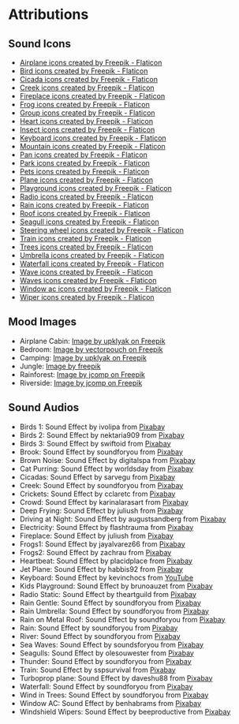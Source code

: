# Attributions

## Sound Icons

- <a href="https://www.flaticon.com/free-icons/airplane" title="airplane icons">Airplane icons created by Freepik - Flaticon</a>
- <a href="https://www.flaticon.com/free-icons/bird" title="bird icons">Bird icons created by Freepik - Flaticon</a>
- <a href="https://www.flaticon.com/free-icons/cicada" title="cicada icons">Cicada icons created by Freepik - Flaticon</a>
- <a href="https://www.flaticon.com/free-icons/creek" title="creek icons">Creek icons created by Freepik - Flaticon</a>
- <a href="https://www.flaticon.com/free-icons/fireplace" title="fireplace icons">Fireplace icons created by Freepik - Flaticon</a>
- <a href="https://www.flaticon.com/free-icons/frog" title="frog icons">Frog icons created by Freepik - Flaticon</a>
- <a href="https://www.flaticon.com/free-icons/group" title="group icons">Group icons created by Freepik - Flaticon</a>
- <a href="https://www.flaticon.com/free-icons/heart" title="heart icons">Heart icons created by Freepik - Flaticon</a>
- <a href="https://www.flaticon.com/free-icons/insect" title="insect icons">Insect icons created by Freepik - Flaticon</a>
- <a href="https://www.flaticon.com/free-icons/keyboard" title="keyboard icons">Keyboard icons created by Freepik - Flaticon</a>
- <a href="https://www.flaticon.com/free-icons/mountain" title="mountain icons">Mountain icons created by Freepik - Flaticon</a>
- <a href="https://www.flaticon.com/free-icons/pan" title="pan icons">Pan icons created by Freepik - Flaticon</a>
- <a href="https://www.flaticon.com/free-icons/park" title="park icons">Park icons created by Freepik - Flaticon</a>
- <a href="https://www.flaticon.com/free-icons/pets" title="pets icons">Pets icons created by Freepik - Flaticon</a>
- <a href="https://www.flaticon.com/free-icons/plane" title="plane icons">Plane icons created by Freepik - Flaticon</a>
- <a href="https://www.flaticon.com/free-icons/playground" title="playground icons">Playground icons created by Freepik - Flaticon</a>
- <a href="https://www.flaticon.com/free-icons/radio" title="radio icons">Radio icons created by Freepik - Flaticon</a>
- <a href="https://www.flaticon.com/free-icons/rain" title="rain icons">Rain icons created by Freepik - Flaticon</a>
- <a href="https://www.flaticon.com/free-icons/roof" title="roof icons">Roof icons created by Freepik - Flaticon</a>
- <a href="https://www.flaticon.com/free-icons/seagull" title="seagull icons">Seagull icons created by Freepik - Flaticon</a>
- <a href="https://www.flaticon.com/free-icons/steering-wheel" title="steering wheel icons">Steering wheel icons created by Freepik - Flaticon</a>
- <a href="https://www.flaticon.com/free-icons/train" title="train icons">Train icons created by Freepik - Flaticon</a>
- <a href="https://www.flaticon.com/free-icons/trees" title="trees icons">Trees icons created by Freepik - Flaticon</a>
- <a href="https://www.flaticon.com/free-icons/umbrella" title="umbrella icons">Umbrella icons created by Freepik - Flaticon</a>
- <a href="https://www.flaticon.com/free-icons/waterfall" title="waterfall icons">Waterfall icons created by Freepik - Flaticon</a>
- <a href="https://www.flaticon.com/free-icons/wave" title="wave icons">Wave icons created by Freepik - Flaticon</a>
- <a href="https://www.flaticon.com/free-icons/waves" title="waves icons">Waves icons created by Freepik - Flaticon</a>
- <a href="https://www.flaticon.com/free-icons/window-ac" title="window ac icons">Window ac icons created by Freepik - Flaticon</a>
- <a href="https://www.flaticon.com/free-icons/wiper" title="wiper icons">Wiper icons created by Freepik - Flaticon</a>

## Mood Images

- Airplane Cabin: <a href="https://www.freepik.com/free-vector/airplane-cabin-with-seats-screens-inside-view_7743137.htm#fromView=author&page=1&position=13&uuid=ea83038e-9b83-4d4e-b457-a669e462c3f3">Image by upklyak on Freepik</a>
- Bedroom: <a href="https://www.freepik.com/free-vector/cute-young-woman-sleeping-bedroom-night-cartoon-interior_2238331.htm#fromView=image_search&page=1&position=0&uuid=e8a35f78-bfb8-4649-8788-dffd892ba357">Image by vectorpouch on Freepik</a>
- Camping: <a href="https://www.freepik.com/free-vector/summer-camp-with-bonfire-tent-night_13009463.htm#fromView=image_search&page=1&position=9&uuid=58b05819-ff0f-4c20-8790-f7dea34003e6">Image by upklyak on Freepik</a>
- Jungle: <a href="https://www.freepik.com/free-vector/detailed-jungle-background_13817745.htm#fromView=keyword&page=1&position=2&uuid=cd545e8e-3600-4817-b8ce-4f71d9e56969">Image by freepik</a>
- Rainforest: <a href="https://www.freepik.com/free-vector/misty-landscape-with-fog-pine-forest-mountain-slopes-illustration-nature-scene_12953515.htm#fromView=image_search&page=1&position=0&uuid=fb3806c6-5f4d-42c5-bc29-1e6616536ef7">Image by jcomp on Freepik</a>
- Riverside: <a href="https://www.freepik.com/free-vector/nature-scene-with-river-hills-forest-mountain-landscape-flat-cartoon-style-illustration_12953559.htm#fromView=keyword&page=1&position=2&uuid=9b6f8349-77ad-4960-852b-14210d7fddfc">Image by jcomp on Freepik</a>

## Sound Audios

- Birds 1: Sound Effect by ivolipa from <a href="https://pixabay.com/">Pixabay</a>
- Birds 2: Sound Effect by nektaria909 from <a href="https://pixabay.com/">Pixabay</a>
- Birds 3: Sound Effect by swiftoid from <a href="https://pixabay.com/">Pixabay</a>
- Brook: Sound Effect by soundforyou from <a href="https://pixabay.com/">Pixabay</a>
- Brown Noise: Sound Effect by digitalspa from <a href="https://pixabay.com/">Pixabay</a>
- Cat Purring: Sound Effect by worldsday from <a href="https://pixabay.com/">Pixabay</a>
- Cicadas: Sound Effect by sarvegu from <a href="https://pixabay.com/">Pixabay</a>
- Creek: Sound Effect by soundforyou from <a href="https://pixabay.com/">Pixabay</a>
- Crickets: Sound Effect by cclaretc from <a href="https://pixabay.com/">Pixabay</a>
- Crowd: Sound Effect by karinalarasart from <a href="https://pixabay.com/">Pixabay</a>
- Deep Frying: Sound Effect by juliush from <a href="https://pixabay.com/">Pixabay</a>
- Driving at Night: Sound Effect by augustsandberg from <a href="https://pixabay.com/">Pixabay</a>
- Electricity: Sound Effect by flashtrauma from <a href="https://pixabay.com/">Pixabay</a>
- Fireplace: Sound Effect by juliush from <a href="https://pixabay.com/">Pixabay</a>
- Frogs1: Sound Effect by jayalvarez66 from <a href="https://pixabay.com/">Pixabay</a>
- Frogs2: Sound Effect by zachrau from <a href="https://pixabay.com/">Pixabay</a>
- Heartbeat: Sound Effect by placidplace from <a href="https://pixabay.com/">Pixabay</a>
- Jet Plane: Sound Effect by habbis92 from <a href="https://pixabay.com/">Pixabay</a>
- Keyboard: Sound Effect by kevinchocs from <a href="https://www.youtube.com/@kevinchocs/">YouTube</a>
- Kids Playground: Sound Effect by brunoauzet from <a href="https://pixabay.com/">Pixabay</a>
- Radio Static: Sound Effect by theartguild from <a href="https://pixabay.com/">Pixabay</a>
- Rain Gentle: Sound Effect by soundforyou from <a href="https://pixabay.com/">Pixabay</a>
- Rain Umbrella: Sound Effect by soundforyou from <a href="https://pixabay.com/">Pixabay</a>
- Rain on Metal Roof: Sound Effect by soundforyou from <a href="https://pixabay.com/">Pixabay</a>
- Rain: Sound Effect by soundforyou from <a href="https://pixabay.com/">Pixabay</a>
- River: Sound Effect by soundforyou from <a href="https://pixabay.com/">Pixabay</a>
- Sea Waves: Sound Effect by soundsforyou from <a href="https://pixabay.com/">Pixabay</a>
- Seagulls: Sound Effect by olesouwester from <a href="https://pixabay.com/">Pixabay</a>
- Thunder: Sound Effect by soundforyou from <a href="https://pixabay.com/">Pixabay</a>
- Train: Sound Effect by sspsurvival from <a href="https://pixabay.com/">Pixabay</a>
- Turboprop plane: Sound Effect by daveshu88 from <a href="https://pixabay.com/">Pixabay</a>
- Waterfall: Sound Effect by soundforyou from <a href="https://pixabay.com/">Pixabay</a>
- Wind in Trees: Sound Effect by soundforyou from <a href="https://pixabay.com/">Pixabay</a>
- Window AC: Sound Effect by benhabrams from <a href="https://pixabay.com/">Pixabay</a>
- Windshield Wipers: Sound Effect by beeproductive from <a href="https://pixabay.com/">Pixabay</a>
